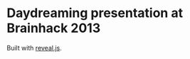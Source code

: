 # Daydreaming presentation at Brainhack 2013

Built with [reveal.js](https://github.com/hakimel/reveal.js).
